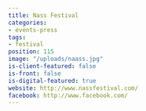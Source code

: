 ```yaml
---
title: Nass Festival
categories:
- events-press
tags:
- festival
position: 115
image: "/uploads/naass.jpg"
is-client-featured: false
is-front: false
is-digital-featured: true
website: http://www.nassfestival.com/
facebook: http://www.facebook.com/
---
```


